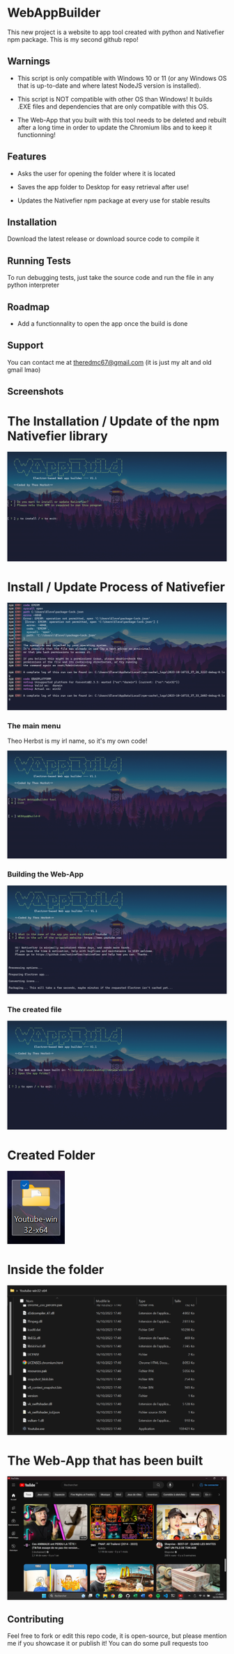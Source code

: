 # WebAppBuilder

This new project is a website to app tool created with python and Nativefier npm package.
This is my second github repo!


## Warnings

- This script is only compatible with Windows 10 or 11 (or any Windows OS that is up-to-date and where latest NodeJS version is installed).

- This script is NOT compatible with other OS than Windows! It builds .EXE files and dependencies that are only compatible with this OS.

- The Web-App that you built with this tool needs to be deleted and rebuilt after a long time in order to update the Chromium libs and to keep it functionning!



## Features

- Asks the user for opening the folder where it is located

- Saves the app folder to Desktop for easy retrieval after use!
  
- Updates the Nativefier npm package at every use for stable results




## Installation

Download the latest release or download source code to compile it
    
## Running Tests

To run debugging tests, just take the source code and run the file in any python interpreter


## Roadmap

- Add a functionnality to open the app once the build is done


## Support

You can contact me at theredmc67@gmail.com (it is just my alt and old gmail lmao)


## Screenshots


# The Installation / Update of the npm Nativefier library

![Installation Update](/img/InstallUpdate.png?raw=true "Installation Update")

# Install / Update Process of Nativefier

![IUProcess](/img/InstallationProcess.png?raw=true "IUProcess")

### The main menu
Theo Herbst is my irl name, so it's my own code!

![Main Menu](/img/MainMenu.png?raw=true "Main menu")

### Building the Web-App

![BuildWA](/img/Building.png?raw=true "BuildWA")

### The created file

![BuildSuccess](/img/BuiltSuccessfully.png?raw=true "BuildSuccess")


# Created Folder

![Folder](/img/Folder.png?raw=true "Folder")


# Inside the folder

![InsideFolder](/img/FolderContent.png?raw=true "InsideFolder")


# The Web-App that has been built

![App](/img/WebApp.png?raw=true "App")


## Contributing
Feel free to fork or edit this repo code, it is open-source, but please mention me if you showcase it or publish it!
You can do some pull requests too
